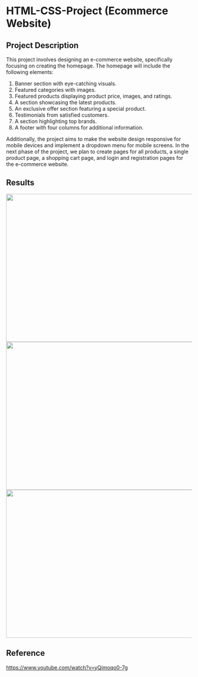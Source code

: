 # HTML-CSS-Project (Ecommerce Website)
## Project Description
This project involves designing an e-commerce website, specifically focusing on creating the homepage. The homepage will include the following elements:

1) Banner section with eye-catching visuals.
2) Featured categories with images.
3) Featured products displaying product price, images, and ratings. 
4) A section showcasing the latest products.
5) An exclusive offer section featuring a special product.
6) Testimonials from satisfied customers.
7) A section highlighting top brands.
8) A footer with four columns for additional information.

Additionally, the project aims to make the website design responsive for mobile devices and implement a dropdown menu for mobile screens.
In the next phase of the project, we plan to create pages for all products, a single product page, a shopping cart page, and login and 
registration pages for the e-commerce website.

## Results 
<div>
  <img src ="https://github.com/maha123m/HTML-CSS-Projects/assets/99613493/8ff783d6-6351-4726-9ae1-0cbdb7d35740" width="900" height="400"> 
  

  <img src ="https://github.com/maha123m/HTML-CSS-Projects/assets/99613493/d25c8580-674c-42b5-903a-63d3464c427d" width="900" height="400"> 
  

  <img src ="https://github.com/maha123m/HTML-CSS-Projects/assets/99613493/a79786d8-e7bd-4428-8ba4-4ba064e82d4f" width="900" height="400">  
  

   
</div>


## Reference

https://www.youtube.com/watch?v=yQimoqo0-7g
